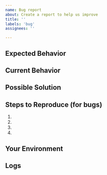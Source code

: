 ```yaml
---
name: Bug report
about: Create a report to help us improve
title: ''
labels: 'bug'
assignees: ''

---
```


<!--- Hello! Thanks for using VVV and taking the time to open an issue. -->
<!--- Please use the Title field to provide a clear summary of the issue. -->
<!-- Have you tried the develop branch? Your problem might already be fixed! -->

## Expected Behavior
<!--- If you're describing a bug, tell us what should happen -->
<!--- If you're suggesting a change/improvement, tell us how it should work -->

## Current Behavior
<!--- If describing a bug, tell us what happens instead of the expected behavior -->
<!--- If suggesting a change/improvement, explain the difference from current behavior -->

## Possible Solution
<!--- Not obligatory, but suggest a fix/reason for the bug, -->
<!--- or ideas how to implement the addition or change -->

## Steps to Reproduce (for bugs)
<!--- Provide a link to a live example, or an unambiguous set of steps to -->
<!--- reproduce this bug. Include code to reproduce, if relevant -->
1.
2.
3.
4.

<!-- If there is an issue during provisioning, it can often be helpful to see a full log of
the output displayed during provisioning. If this is available, please copy and paste the
log into a gist at gist.github.com and paste the link here. -->

## Your Environment

<!--- We need to know your machine setup to help -->
<!-- If you don't know it, copy paste the splash screen with the colourful VVV logo from the terminal, it has everything we need to know to help you -->

## Logs

<!-- give us a full log of the provision, a copy paste from the terminal will do, or a gist, just remember to put it in code block tags with 3 backticks before and after, don't forget the splash screen with the logo! -->
<!-- Also, your `vvv-custom.yml` would be super handy -->
